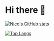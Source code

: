 # Hi there 👋

[![Nico's GitHub stats](https://github-readme-stats.vercel.app/api?username=Nicolas-zn)](https://github.com/anuraghazra/github-readme-stats)

[![Top Langs](https://github-readme-stats.vercel.app/api/top-langs/?username=Nicolas-zn&layout=compact&?count_private=true)](https://github.com/anuraghazra/github-readme-stats)

<!--
**Nicolas-zn/Nicolas-zn** is a ✨ _special_ ✨ repository because its `README.md` (this file) appears on your GitHub profile.

Here are some ideas to get you started:

- 🔭 I’m currently working on ...
- 🌱 I’m currently learning ...
- 👯 I’m looking to collaborate on ...
- 🤔 I’m looking for help with ...
- 💬 Ask me about ...
- 📫 How to reach me: ...
- 😄 Pronouns: ...
- ⚡ Fun fact: ...
-->
